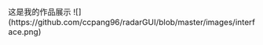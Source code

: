 <font size = 3>
这是我的作品展示
![](https://github.com/ccpang96/radarGUI/blob/master/images/interface.png)
</font>
